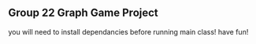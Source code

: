 Group 22 Graph Game Project
---------------------------
you will need to install dependancies before running main class!
have fun!
